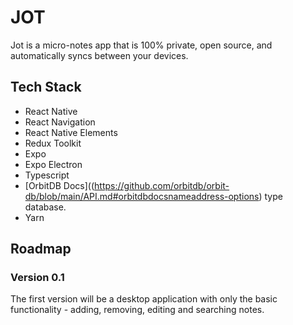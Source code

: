 # JOT

Jot is a micro-notes app that is 100% private, open source, and automatically syncs between your devices. 

## Tech Stack

* React Native
* React Navigation
* React Native Elements
* Redux Toolkit
* Expo
* Expo Electron
* Typescript
* [OrbitDB Docs]((https://github.com/orbitdb/orbit-db/blob/main/API.md#orbitdbdocsnameaddress-options) type database.
* Yarn

## Roadmap

### Version 0.1

The first version will be a desktop application with only the basic functionality - adding, removing, editing and searching notes. 

